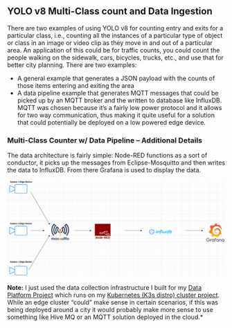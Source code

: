 ## YOLO v8 Multi-Class count and Data Ingestion

There are two examples of using YOLO v8 for counting entry and exits for a particular class, i.e., counting all the instances of a particular type of object or class in an image or video clip as they move in and out of a particular area. An application of this could be for traffic counts, you could count the people walking on the sidewalk, cars, bicycles, trucks, etc., and use that for better city planning.
There are two examples:

* A general example that generates a JSON payload with the counts of those items entering and exiting the area
* A data pipeline example that generates MQTT messages that could be picked up by an MQTT broker and the written to database like InfluxDB. MQTT was chosen because it’s a fairly low power protocol and it allows for two way communication, thus making it quite useful for a solution that could potentially be deployed on a low powered edge device.

### Multi-Class Counter w/ Data Pipeline – Additional Details

The data architecture is fairly simple: Node-RED functions as a sort of conductor, it picks up the messages from Eclipse-Mosquitto and then writes the data to InfluxDB. From there Grafana is used to display the data. 

![People Counting GIF](../images/data_ingestion_pipeline.png)

**Note:** I just used the data collection infrastructure I built for my [Data Platform Project](https://github.com/MarkhamLee/finance-productivity-iot-informational-weather-dashboard) which runs on my [Kubernetes (K3s distro) cluster project](https://github.com/MarkhamLee/kubernetes-k3s-data-and-IoT-platform). While an edge cluster “could” make sense in certain scenarios, if this was being deployed around a city it would probably make more sense to use something like Hive MQ or an MQTT solution deployed in the cloud.*


